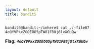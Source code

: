 ```yaml
---
layout: default
title: bandit5
---
```




```
bandit4@bandit:~/inhere$ cat ./-file07
4oQYVPkxZOOEOO5pTW81FB8j8lxXGUQw
```

**Flag:** ***`4oQYVPkxZOOEOO5pTW81FB8j8lxXGUQw`*** 

